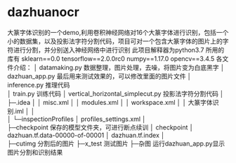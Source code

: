 # dazhuanocr
大篆字体识别的一个demo,利用卷积神经网络对16个大篆字体进行识别，包括一个小的数据集，以及投影法字符分割代码，项目可对一个包含大篆字体的图片上的字符进行分割，并分别送入神经网络中进行识别
此项目解释器为python3.7
所用的库有
sklearn==0.0
tensorflow==2.0.0rc0
numpy==1.17.0
opencv==3.4.5
各文件介绍：
│  datamaking.py  数据整理，图片处理，去噪，将图片变为白底黑字
│  dazhuan_app.py  最后用来测试效果的，可以修改里面的图片文件
│  inference.py   推理代码  
│  train.py       训练代码
│  vertical_horizontal_simplecut.py  投影法字符分割代码
│  
├─.idea
│  │  misc.xml
│  │  modules.xml
│  │  workspace.xml
│  │  大篆字体识别.iml
│  │  
│  └─inspectionProfiles
│          profiles_settings.xml
│          
├─checkpoint   保存的模型文件夹，可进行断点续训
│      checkpoint
│      dazhuan.tf.data-00000-of-00001
│      dazhuan.tf.index
│      
├─cutimg  分割后的图片
├─x_test  测试图片
├─杂图
运行dazhuan_app.py显示图片分割和识别结果

